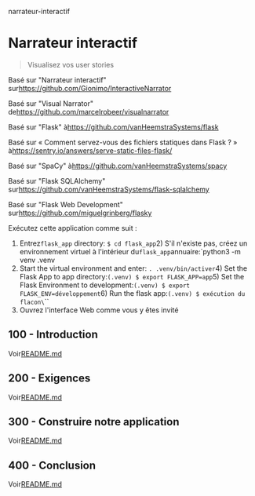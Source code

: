 narrateur-interactif

# Narrateur interactif

> Visualisez vos user stories

Basé sur "Narrateur interactif" sur<https://github.com/Gionimo/InteractiveNarrator>

Basé sur "Visual Narrator" de<https://github.com/marcelrobeer/visualnarrator>

Basé sur "Flask" à<https://github.com/vanHeemstraSystems/flask>

Basé sur « Comment servez-vous des fichiers statiques dans Flask ? » à<https://sentry.io/answers/serve-static-files-flask/>

Basé sur "SpaCy" à<https://github.com/vanHeemstraSystems/spacy>

Basé sur "Flask SQLAlchemy" sur<https://github.com/vanHeemstraSystems/flask-sqlalchemy>

Basé sur "Flask Web Development" sur<https://github.com/miguelgrinberg/flasky>

Exécutez cette application comme suit :

1) Entrez`flask_app` directory: `$ cd flask_app`2) S'il n'existe pas, créez un environnement virtuel à l'intérieur du`flask_app`annuaire:`python3 -m venv .venv
3) Start the virtual environment and enter: `. .venv/bin/activer`4) Set the Flask App to app directory:`(.venv) $ export FLASK_APP=app`5) Set the Flask Environment to development:`(.venv) $ export FLASK_ENV=développement`6) Run the flask app:`(.venv) $ exécution du flacon\`\`\`
7) Ouvrez l'interface Web comme vous y êtes invité

## 100 - Introduction

Voir[README.md](./100/README.md)

## 200 - Exigences

Voir[README.md](./200/README.md)

## 300 - Construire notre application

Voir[README.md](./300/README.md)

## 400 - Conclusion

Voir[README.md](./400/README.md)
